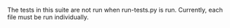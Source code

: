 The tests in this suite are not run when run-tests.py is run. Currently, each file must be run individually.